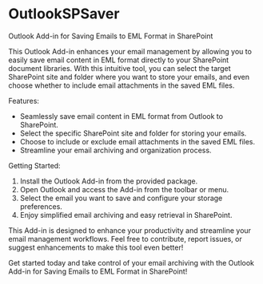 # OutlookSPSaver
Outlook Add-in for Saving Emails to EML Format in SharePoint

This Outlook Add-in enhances your email management by allowing you to easily save email content in EML format directly to your SharePoint document libraries. With this intuitive tool, you can select the target SharePoint site and folder where you want to store your emails, and even choose whether to include email attachments in the saved EML files.

Features:
- Seamlessly save email content in EML format from Outlook to SharePoint.
- Select the specific SharePoint site and folder for storing your emails.
- Choose to include or exclude email attachments in the saved EML files.
- Streamline your email archiving and organization process.

Getting Started:
1. Install the Outlook Add-in from the provided package.
2. Open Outlook and access the Add-in from the toolbar or menu.
3. Select the email you want to save and configure your storage preferences.
4. Enjoy simplified email archiving and easy retrieval in SharePoint.

This Add-in is designed to enhance your productivity and streamline your email management workflows. Feel free to contribute, report issues, or suggest enhancements to make this tool even better!

Get started today and take control of your email archiving with the Outlook Add-in for Saving Emails to EML Format in SharePoint!
